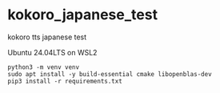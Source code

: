# kokoro_japanese_test
kokoro tts japanese test


Ubuntu 24.04LTS on WSL2

```
python3 -m venv venv
sudo apt install -y build-essential cmake libopenblas-dev
pip3 install -r requirements.txt
```
